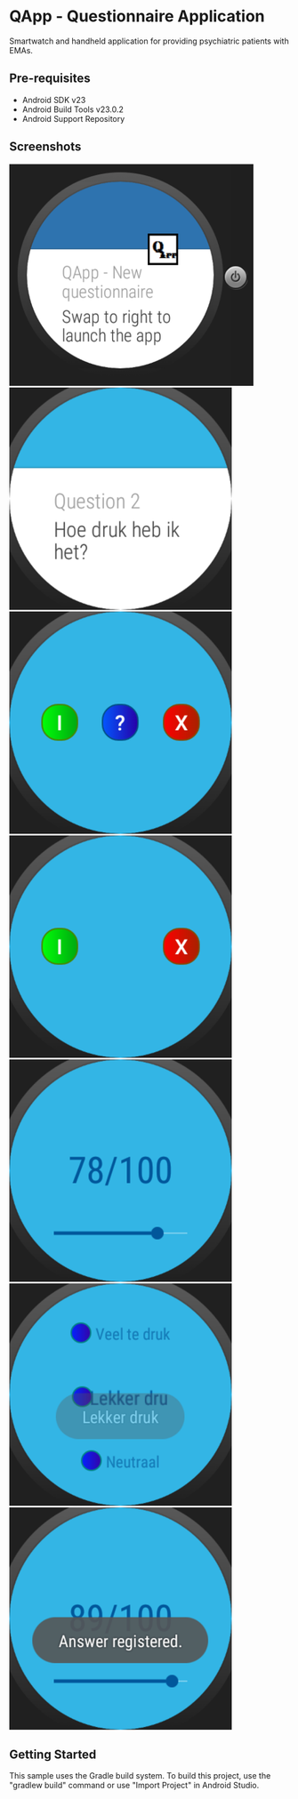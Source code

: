 QApp - Questionnaire Application
===================================

Smartwatch and handheld application for providing psychiatric patients with EMAs.


Pre-requisites
--------------

- Android SDK v23
- Android Build Tools v23.0.2
- Android Support Repository

Screenshots
-------------

<img src="screenshots/notification_iteration1.png" height="400" alt="Screenshot"/>
<img src="screenshots/question_iteration2.png" height="400" alt="Screenshot"/>
<img src="screenshots/few_choices.png" height="400" alt="Screenshot"/>
<img src="screenshots/few_choices2.png" height="400" alt="Screenshot"/>
<img src="screenshots/slider_iteration4.png" height="400" alt="Screenshot"/>
<img src="screenshots/list_choices.png" height="400" alt="Screenshot"/>
<img src="screenshots/answer_registered.png" height="400" alt="Screenshot"/>

Getting Started
---------------

This sample uses the Gradle build system. To build this project, use the
"gradlew build" command or use "Import Project" in Android Studio.

